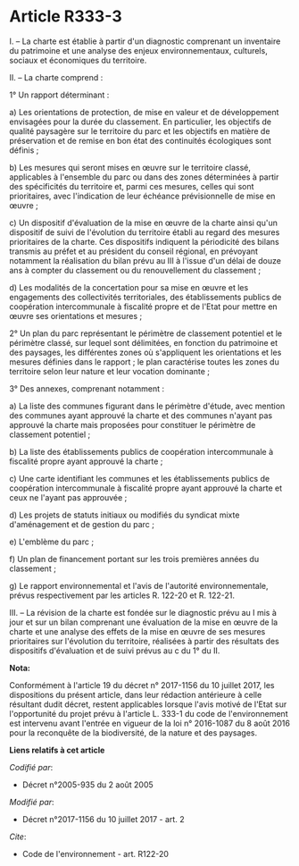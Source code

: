 # Article R333-3

I. – La charte est établie à partir d'un diagnostic comprenant un inventaire du patrimoine et une analyse des enjeux
environnementaux, culturels, sociaux et économiques du territoire. 

II. – La charte comprend : 

1° Un rapport déterminant : 

a) Les orientations de protection, de mise en valeur et de développement envisagées pour la durée du classement. En
particulier, les objectifs de qualité paysagère sur le territoire du parc et les objectifs en matière de préservation et de
remise en bon état des continuités écologiques sont définis ; 

b) Les mesures qui seront mises en œuvre sur le territoire classé, applicables à l'ensemble du parc ou dans des zones
déterminées à partir des spécificités du territoire et, parmi ces mesures, celles qui sont prioritaires, avec l'indication de
leur échéance prévisionnelle de mise en œuvre ; 

c) Un dispositif d'évaluation de la mise en œuvre de la charte ainsi qu'un dispositif de suivi de l'évolution du territoire
établi au regard des mesures prioritaires de la charte. Ces dispositifs indiquent la périodicité des bilans transmis au
préfet et au président du conseil régional, en prévoyant notamment la réalisation du bilan prévu au III à l'issue d'un délai
de douze ans à compter du classement ou du renouvellement du classement ; 

d) Les modalités de la concertation pour sa mise en œuvre et les engagements des collectivités territoriales, des
établissements publics de coopération intercommunale à fiscalité propre et de l'Etat pour mettre en œuvre ses orientations et
mesures ; 

2° Un plan du parc représentant le périmètre de classement potentiel et le périmètre classé, sur lequel sont délimitées, en
fonction du patrimoine et des paysages, les différentes zones où s'appliquent les orientations et les mesures définies dans
le rapport ; le plan caractérise toutes les zones du territoire selon leur nature et leur vocation dominante ; 

3° Des annexes, comprenant notamment : 

a) La liste des communes figurant dans le périmètre d'étude, avec mention des communes ayant approuvé la charte et des
communes n'ayant pas approuvé la charte mais proposées pour constituer le périmètre de classement potentiel ; 

b) La liste des établissements publics de coopération intercommunale à fiscalité propre ayant approuvé la charte ; 

c) Une carte identifiant les communes et les établissements publics de coopération intercommunale à fiscalité propre ayant
approuvé la charte et ceux ne l'ayant pas approuvée ; 

d) Les projets de statuts initiaux ou modifiés du syndicat mixte d'aménagement et de gestion du parc ; 

e) L'emblème du parc ; 

f) Un plan de financement portant sur les trois premières années du classement ; 

g) Le rapport environnemental et l'avis de l'autorité environnementale, prévus respectivement par les articles R. 122-20 et
R. 122-21. 

III. – La révision de la charte est fondée sur le diagnostic prévu au I mis à jour et sur un bilan comprenant une évaluation
de la mise en œuvre de la charte et une analyse des effets de la mise en œuvre de ses mesures prioritaires sur l'évolution du
territoire, réalisées à partir des résultats des dispositifs d'évaluation et de suivi prévus au c du 1° du II.

**Nota:**

Conformément à l'article 19 du décret n° 2017-1156 du 10 juillet 2017, les dispositions du présent article, dans leur
rédaction antérieure à celle résultant dudit décret, restent applicables lorsque l'avis motivé de l'Etat sur l'opportunité du
projet prévu à l'article L. 333-1 du code de l'environnement est intervenu avant l'entrée en vigueur de la loi n° 2016-1087
du 8 août 2016 pour la reconquête de la biodiversité, de la nature et des paysages.

**Liens relatifs à cet article**

_Codifié par_:

  - Décret n°2005-935 du 2 août 2005

_Modifié par_:

  - Décret n°2017-1156 du 10 juillet 2017 - art. 2

_Cite_:

  - Code de l'environnement - art. R122-20
